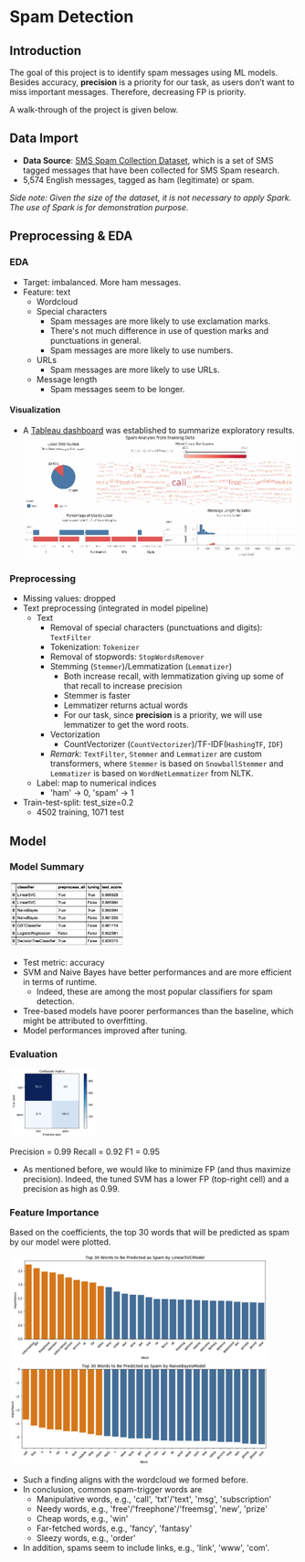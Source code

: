 # Spam Detection

## Introduction
The goal of this project is to identify spam messages using ML models. Besides accuracy, **precision** is a priority for our task, as users don’t want to miss important messages.  Therefore, decreasing FP is priority. 

A walk-through of the project is given below.

## Data Import
- **Data Source**: [SMS Spam Collection Dataset](https://www.kaggle.com/uciml/sms-spam-collection-dataset), which is a set of SMS tagged messages that have been collected for SMS Spam research. 
- 5,574 English messages, tagged as ham (legitimate) or spam.

*Side note: Given the size of the dataset, it is not necessary to apply Spark. The use of Spark is for demonstration purpose.*

## Preprocessing & EDA
### EDA
- Target: imbalanced. More ham messages.
- Feature: text
  - Wordcloud
  - Special characters
    - Spam messages are more likely to use exclamation marks.
    - There's not much difference in use of question marks and punctuations in general.
    - Spam messages are more likely to use numbers.
  - URLs
    - Spam messages are more likely to use URLs.
  - Message length
    - Spam messages seem to be longer.
#### Visualization
- A [Tableau dashboard](https://public.tableau.com/profile/qi.feng1229#!/vizhome/SpamAnalysis/SpamAnalysisfromTrainingData?publish=yes) was established to summarize exploratory results.
![demo](https://github.com/lullaby1024/Spam_Detection/blob/master/img/tableau_demo.gif)

### Preprocessing
- Missing values: dropped
- Text preprocessing (integrated in model pipeline)
  - Text
    - Removal of special characters (punctuations and digits): `TextFilter`
    - Tokenization: `Tokenizer`
    - Removal of stopwords: `StopWordsRemover`
    - Stemming (`Stemmer`)/Lemmatization (`Lemmatizer`)
      - Both increase recall, with lemmatization giving up some of that recall to increase precision
      - Stemmer is faster
      - Lemmatizer returns actual words
      - For our task, since **precision** is a priority, we will use lemmatizer to get the word roots.
    - Vectorization
      - CountVectorizer (`CountVectorizer`)/TF-IDF(`HashingTF`, `IDF`)
    - *Remark:* `TextFilter`, `Stemmer` and `Lemmatizer` are custom transformers, where `Stemmer` is based on `SnowballStemmer` and `Lemmatizer` is based on `WordNetLemmatizer` from NLTK.
  - Label: map to numerical indices
    - 'ham' -> 0, 'spam' -> 1
- Train-test-split: test_size=0.2
  - 4502 training, 1071 test

## Model
### Model Summary
<img src="https://github.com/lullaby1024/Spam_Detection/blob/master/img/model_summary.png" width="40%">

- Test metric: accuracy
- SVM and Naive Bayes have better performances and are more efficient in terms of runtime.
  - Indeed, these are among the most popular classifiers for spam detection.
- Tree-based models have poorer performances than the baseline, which might be attributed to overfitting.
- Model performances improved after tuning.

### Evaluation
<img src="https://github.com/lullaby1024/Spam_Detection/blob/master/img/svm_cm.png" width="30%">

Precision = 0.99 Recall = 0.92 F1 = 0.95

- As mentioned before, we would like to minimize FP (and thus maximize precision). Indeed, the tuned SVM has a lower FP (top-right cell) and a precision as high as 0.99.

### Feature Importance
Based on the coefficients, the top 30 words that will be predicted as spam by our model were plotted.

<img src="https://github.com/lullaby1024/Spam_Detection/blob/master/img/svm_fi.png" width="90%">

<img src="https://github.com/lullaby1024/Spam_Detection/blob/master/img/nb_fi.png" width="90%">

- Such a finding aligns with the wordcloud we formed before.
- In conclusion, common spam-trigger words are
  - Manipulative words, e.g., 'call', 'txt'/'text', 'msg', 'subscription'
  - Needy words, e.g., 'free'/'freephone'/'freemsg', 'new', 'prize'
  - Cheap words, e.g., 'win'
  - Far-fetched words, e.g., 'fancy', 'fantasy'
  - Sleezy words, e.g., 'order'
- In addition, spams seem to include links, e.g., 'link', 'www', 'com'.

